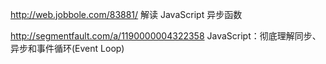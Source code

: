 
http://web.jobbole.com/83881/ 解读 JavaScript 异步函数

http://segmentfault.com/a/1190000004322358 JavaScript：彻底理解同步、异步和事件循环(Event Loop)
